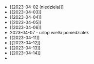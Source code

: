 - [[2023-04-02 (niedziela)]]
- [[2023-04-03]]
- [[2023-04-04]]
- [[2023-04-05]]
- [[2023-04-06]]
- 2023-04-07 - urlop wielki poniedzialek
- [[2023-04-11]]
- [[2023-04-12]]
- [[2023-04-13]]
- [[2023-04-14]]
- 